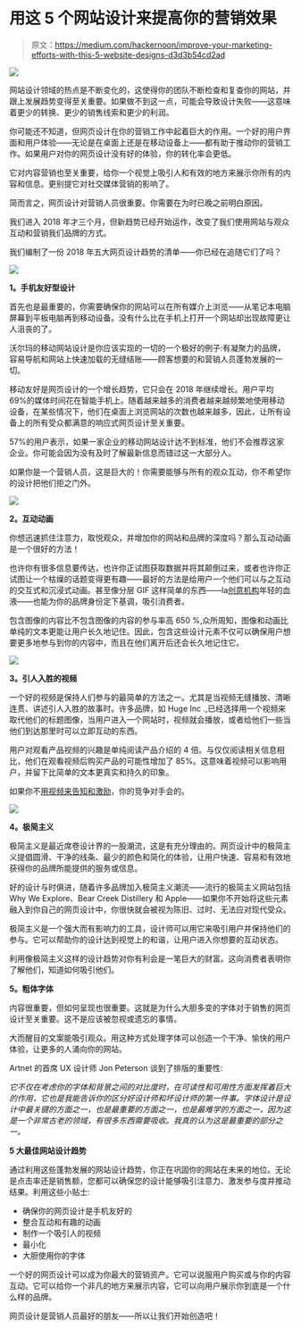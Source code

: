 # 用这 5 个网站设计来提高你的营销效果

> 原文：<https://medium.com/hackernoon/improve-your-marketing-efforts-with-this-5-website-designs-d3d3b54cd2ad>

![](img/3c2797407b30a55384039d1a9e2d7bf8.png)

网站设计领域的热点是不断变化的，这使得你的团队不断检查和复查你的网站，并跟上发展趋势变得至关重要。如果做不到这一点，可能会导致设计失败——这意味着更少的转换、更少的销售线索和更少的利润。

你可能还不知道，但网页设计在你的营销工作中起着巨大的作用。一个好的用户界面和用户体验——无论是在桌面上还是在移动设备上——都有助于推动你的营销工作。如果用户对你的网页设计没有好的体验，你的转化率会更低。

它对内容营销也至关重要，给你一个视觉上吸引人和有效的地方来展示你所有的内容和信息。更别提它对社交媒体营销的影响了。

简而言之，网页设计对营销人员很重要。你需要在为时已晚之前明白原因。

我们进入 2018 年才三个月，但新趋势已经开始运作，改变了我们使用网站与观众互动和营销我们品牌的方式。

我们编制了一份 2018 年五大网页设计趋势的清单——你已经在追随它们了吗？

![](img/fff30eb7534e1aa1fdcd9e4212eee207.png)

**1。手机友好型设计**

首先也是最重要的，你需要确保你的网站可以在所有媒介上浏览——从笔记本电脑屏幕到平板电脑再到移动设备。没有什么比在手机上打开一个网站却出现故障更让人沮丧的了。

沃尔玛的移动网站设计是你应该实现的一切的一个极好的例子:有凝聚力的品牌，容易导航和网站上快速加载的无缝结账——顾客想要的和营销人员蓬勃发展的一切。

移动友好是网页设计的一个增长趋势，它只会在 2018 年继续增长。用户平均 69%的媒体时间花在智能手机上。随着越来越多的消费者越来越频繁地使用移动设备，在某些情况下，他们在桌面上浏览网站的次数也越来越多，因此，让所有设备上的所有受众都满意的响应式网页设计至关重要。

57%的用户表示，如果一家企业的移动网站设计达不到标准，他们不会推荐这家企业。你可能会因为没有及时了解最新信息而错过这一大部分人。

如果你是一个营销人员，这是巨大的！你需要能够与所有的观众互动，你不希望你的设计把他们拒之门外。

![](img/7e5f1a57bf7c401701a6d4be9b467722.png)

**2。互动动画**

你想迅速抓住注意力，取悦观众，并增加你的网站和品牌的深度吗？那么互动动画是一个很好的方法！

也许你有很多信息要传达，也许你正试图获取数据并将其颠倒过来，或者也许你正试图让一个枯燥的话题变得更有趣——最好的方法是给用户一个他们可以与之互动的交互式和沉浸式动画。甚至像分层 GIF 这样简单的东西——la[创意机构](https://www.designrush.com/agency)年轻的血液——也能为你的品牌身份定下基调，吸引消费者。

包含图像的内容比不包含图像的内容的参与率高 650 %,众所周知，图像和动画比单纯的文本更能让用户长久地记住。因此，包含这些设计元素不仅可以确保用户想要更多地参与到你的内容中，而且在他们离开后还会长久地记住它。

![](img/0e80cf9ae7a4ec56cc8395ef8b093f9e.png)

**3。引人入胜的视频**

一个好的视频是保持人们参与的最简单的方法之一。尤其是当视频无缝播放、清晰连贯、讲述引人入胜的故事时。许多品牌，如 Huge Inc .,已经选择用一个视频来取代他们的标题图像，当用户进入一个网站时，视频就会播放，或者给他们一些当他们到达那里时可以立即互动的东西。

用户对观看产品视频的兴趣是单纯阅读产品介绍的 4 倍。与仅仅阅读相关信息相比，他们在观看视频后购买产品的可能性增加了 85%。这意味着视频可以影响用户，并留下比简单的文本更真实和持久的印象。

如果你不[用视频来告知和激励](https://www.savvysme.com.au/article/173-different-ways-to-use-online-video-to-promote-your-business)，你的竞争对手会的。

![](img/e78921de232c271410967b6dc73ec3b5.png)

**4。极简主义**

极简主义是最近席卷设计界的一股潮流，这是有充分理由的。网页设计中的极简主义提倡圆滑、干净的线条、最少的颜色和简化的体验，让用户快速、容易和有效地获得你的品牌所能提供的服务或信息。

好的设计与时俱进，随着许多品牌加入极简主义潮流——流行的极简主义网站包括 Why We Explore、Bear Creek Distillery 和 Apple——如果你不开始将这些元素融入到你自己的网页设计中，你很快就会被视为陈旧、过时、无法应对现代受众。

极简主义是一个强大而有影响力的工具，设计师可以用它来吸引用户并保持他们的参与。它可以帮助你的设计达到视觉上的和谐，让用户进入你想要的互动状态。

利用像极简主义这样的设计趋势对你有利会是一笔巨大的财富。这向消费者表明你了解他们，知道如何吸引他们。

**5。粗体字体**

内容很重要，但如何呈现也很重要。这就是为什么大胆多变的字体对于销售的网页设计至关重要。这不是应该被忽视或遗忘的事情。

大而醒目的文案能吸引观众。用这种方式处理字体可以创造一个干净、愉快的用户体验，让更多的人涌向你的网站。

Artnet 的首席 UX 设计师 Jon Peterson 谈到了排版的重要性:

*它不仅在考虑你的字体和背景之间的对比度时，在可读性和可用性方面发挥着巨大的作用，它也是我能告诉你的区分好设计师和坏设计师的第一件事。字体设计是设计中最关键的方面之一，也是最重要的方面之一，也是最难学的方面之一，因为这是一个非常古老的领域，有很多东西需要吸收。我真的认为这是最重要的部分之一。*

**5 大最佳网站设计趋势**

通过利用这些蓬勃发展的网站设计趋势，你正在巩固你的网站在未来的地位。无论是点击率还是销售额，您都可以确保您的设计能够吸引注意力、激发参与度并推动结果。利用这些小贴士:

*   确保你的网页设计是手机友好的
*   整合互动和有趣的动画
*   制作一个吸引人的视频
*   最小化
*   大胆使用你的字体

一个好的网页设计可以成为你最大的营销资产。它可以说服用户购买或与你的内容互动。它可以给你一个非凡的地方来展示内容，它可以向用户展示你到底是一个什么样的品牌。

网页设计是营销人员最好的朋友——所以让我们开始创造吧！